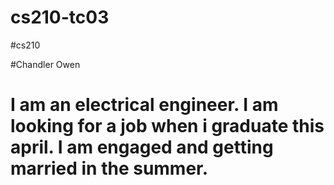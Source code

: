 # cs210-tc03

#cs210

#Chandler Owen

# I am an electrical engineer. I am looking for a job when i graduate this april. I am engaged and getting married in the summer.
